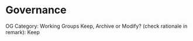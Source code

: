 # Governance

OG Category: Working Groups
Keep, Archive or Modify? (check rationale in remark): Keep